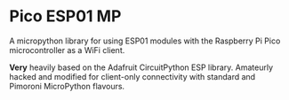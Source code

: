 # Pico ESP01 MP

A micropython library for using ESP01 modules with the Raspberry Pi Pico microcontroller as a WiFi client.

**Very** heavily based on the Adafruit CircuitPython ESP library. Amateurly hacked and modified for client-only connectivity with standard and Pimoroni MicroPython flavours.